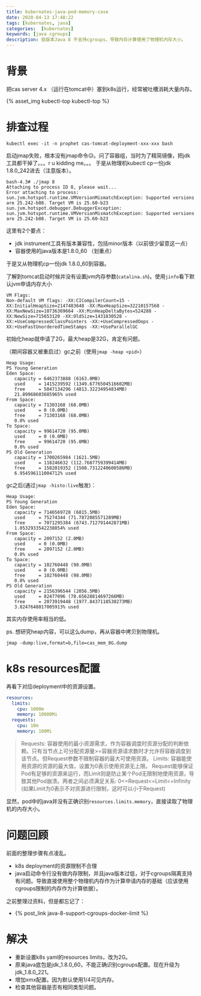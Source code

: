 ```yaml
---
title: kubernates-java-pod-memory-case
date: 2020-04-13 17:48:22
tags: [kubernates, java]
categories:  [kubernates]
keywords: [java cgroups]
description: 低版本Java 8 不支持cgroups，导致内存计算使用了物理机内存大小。
---
```


# 背景

把cas server 4.x （运行在tomcat中）塞到k8s运行，经常被吐槽消耗大量内存。
<!-- more -->
{% asset_img kubectl-top kubectl-top %}

# 排查过程

```
kubectl exec -it -n prophet cas-tomcat-deployment-xxx-xxx bash
```

启动jmap失败，根本没有jmap命令😥。问了容器组，当时为了精简镜像，把jdk工具都干掉了。。。r u kidding me。。。
于是从物理机kubectl cp一份jdk 1.8.0_242进去（注意版本）。
```
bash-4.3# ./jmap 8
Attaching to process ID 8, please wait...
Error attaching to process: sun.jvm.hotspot.runtime.VMVersionMismatchException: Supported versions are 25.242-b08. Target VM is 25.60-b23
sun.jvm.hotspot.debugger.DebuggerException: sun.jvm.hotspot.runtime.VMVersionMismatchException: Supported versions are 25.242-b08. Target VM is 25.60-b23
```
这里有2个要点：
- jdk instrument工具有版本兼容性，包括minor版本（以前很少留意这一点）
- 容器使用的java版本是1.8.0_60 （划重点）

于是又从物理机cp一份jdk 1.8.0_60到容器。

了解到tomcat启动时候并没有设置jvm内存参数(`catalina.sh`)。使用`jinfo`看下默认jvm申请内存大小
```
VM Flags:
Non-default VM flags: -XX:CICompilerCount=15 -XX:InitialHeapSize=2147483648 -XX:MaxHeapSize=32210157568 -XX:MaxNewSize=10736369664 -XX:MinHeapDeltaBytes=524288 -XX:NewSize=715653120 -XX:OldSize=1431830528 -XX:+UseCompressedClassPointers -XX:+UseCompressedOops -XX:+UseFastUnorderedTimeStamps -XX:+UseParallelGC 
```
初始化heap就申请了2G，最大heap是32G，肯定有问题。

（期间容器又被重启过）gc之前（使用`jmap -heap <pid>`）
```
Heap Usage:
PS Young Generation
Eden Space:
   capacity = 6462373888 (6163.0MB)
   used     = 1415239592 (1349.6776504516602MB)
   free     = 5047134296 (4813.32234954834MB)
   21.89968603685965% used
From Space:
   capacity = 71303168 (68.0MB)
   used     = 0 (0.0MB)
   free     = 71303168 (68.0MB)
   0.0% used
To Space:
   capacity = 99614720 (95.0MB)
   used     = 0 (0.0MB)
   free     = 99614720 (95.0MB)
   0.0% used
PS Old Generation
   capacity = 1700265984 (1621.5MB)
   used     = 118246632 (112.7687759399414MB)
   free     = 1582019352 (1508.7312240600586MB)
   6.954596111004712% used

```

gc之后(通过`jmap -histo:live`触发)：
```
Heap Usage:
PS Young Generation
Eden Space:
   capacity = 7146569728 (6815.5MB)
   used     = 75274344 (71.7872085571289MB)
   free     = 7071295384 (6743.712791442871MB)
   1.0532933542238854% used
From Space:
   capacity = 2097152 (2.0MB)
   used     = 0 (0.0MB)
   free     = 2097152 (2.0MB)
   0.0% used
To Space:
   capacity = 102760448 (98.0MB)
   used     = 0 (0.0MB)
   free     = 102760448 (98.0MB)
   0.0% used
PS Old Generation
   capacity = 2156396544 (2056.5MB)
   used     = 82477096 (78.65628814697266MB)
   free     = 2073919448 (1977.8437118530273MB)
   3.8247648017005913% used
```
其实内存使用率相当的低。

ps. 想研究heap内容，可以这么dump，再从容器中拷贝到物理机。
```
jmap -dump:live,format=b,file=cas_mem_8G.dump
```

# k8s resources配置

再看下对应deployment中的资源设置。
```yml
resources:
  limits:
    cpu: 1000m
    memory: 10000Mi
  requests:
    cpu: 10m
    memory: 100Mi
```

>Requests: 容器使用的最小资源需求，作为容器调度时资源分配的判断依赖。只有当节点上可分配资源量>=容器资源请求数时才允许将容器调度到该节点。但Request参数不限制容器的最大可使用资源。
>Limits: 容器能使用资源的资源的最大值，设置为0表示使用资源无上限。
>Request能够保证Pod有足够的资源来运行，而Limit则是防止某个Pod无限制地使用资源，导致其他Pod崩溃。两者之间必须满足关系: 0<=Request<=Limit<=Infinity (如果Limit为0表示不对资源进行限制，这时可以小于Request)

显然，pod中的java并没有正确识别`resources.limits.memory`，直接读取了物理机的内存大小。

# 问题回顾

前面的整理步骤有点凌乱。
- k8s deployment的资源限制不合理
- java启动命令行没有做内存限制，并且java版本过低，对于cgroups隔离支持有问题。导致直接使用整个物理机内存作为计算申请内存的基础（应该使用cgroups限制的内存作为计算依据）。

之前整理过资料，但是都忘记了：
- {% post_link java-8-support-cgroups-docker-limit %}

# 解决

- 重新设置k8s yaml的resources limits，改为2G。
- 原来java底包是jdk_1.8.0_60，不能正确识别cgroups配置。现在升级为jdk_1.8.0_221。
- 增加xmx配置。因为默认使用1/4可见内存。
- 检查其他容器是否有相同类型问题。
 

